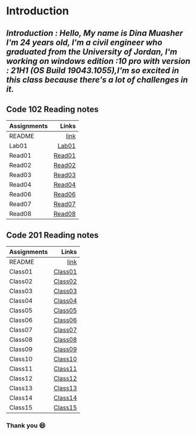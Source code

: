 # Introduction

##  *Introduction : Hello, My name is Dina Muasher I'm 24 years old, I'm a civil engineer who graduated from the University of Jordan, I'm working on windows edition :10 pro with version : 21H1 (OS Build 19043.1055),I'm so excited in this class because there's a lot of challenges in it.*

## **Code 102 Reading notes**






 | Assignments| Links|
|--------|-------:|
| README| [link](102/README.md)|
| Lab01 | [Lab01](102/Lab01.md)|
| Read01 | [Read01](102/Read01.md)|
| Read02 | [Read02](102/Read02.md)|
| Read03 | [Read03](102/READ03.md)|
| Read04 | [Read04](102/READ04.md)|
| Read06 | [Read06](102/READ06.md)|
| Read07 | [Read07](102/READ07.md)|
| Read08 | [Read08](102/READ08.md)|








## **Code 201 Reading notes**

 | Assignments| Links|
|--------|-------:|
| README| [link](README.md)|
| Class01 |[Class01](201/Class01.md) |
| Class02 | [Class02](201/Class02.md)|
| Class03 | [Class03](201/Class03.md)|
| Class04 |[Class04](201/Class04.md) |
| Class05 | [Class05](201/Class05.md)|
| Class06 |[Class06](201/Class06.md) |
| Class07 |[Class07](201/Class07.md) |
| Class08 | [Class08](201/Class08.md)|
| Class09 | [Class09](201/Class09.md)|
| Class10 | [Class10](201/Class01.md)|
| Class11 | [Class11](201/Class01.md)|
| Class12 | [Class12](201/Class01.md)|
| Class13 | [Class13](201/Class01.md)|
| Class14 | [Class14](201/Class01.md)|
| Class15 | [Class15](201/Class01.md)|


### Thank you 😄 


